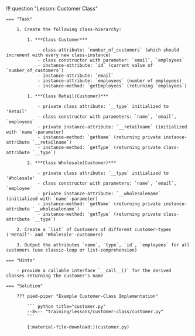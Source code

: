 !!! question "Lesson: Customer Class"
    
    === "Task"

        1. Create the following class-hierarchy:
        
            1. ***Class Customer***

                - class-attribute: `number_of_customers` (which should increment with every new class-instance)
                - class constructor with parameter: `email`, `employees`
                - instance-attribute: `id` (current value of `number_of_customers`)
                - instance-attribute: `email`
                - instance-attribute: `employees` (number of employees)
                - instance-method: `getEmployees` (returning `employees`)

            1. ***Class Retail(Customer)***

                - private class attribute: `__type` initialized to 'Retail'
                - class constructor with parameters: `name`, `email`, `employees`
                - private instance-attribute: `__retailname` (initialized with `name`-parameter)
                - instance-method: `getName` (returning private instance-attribute `__retailname`)
                - instance-method: `getType` (returning private class-attribute `__type`)

            2. ***Class Wholesale(Customer)***

                - private class attribute: `__type` initialized to 'Wholesale'
                - class constructor with parameters: `name`, `email`, `employee`
                - private instance-attribute: `__wholesalename` (initialized with `name`-parameter)
                - instance-method: `getName` (returning private instance-attribute `__wholesalename`)
                - instance-method: `getType` (returning private class-attribute `__type`)
        
        2. Create a `list` of Customers of different customer-types ('Retail'- and 'Wholesale'-customers)
            
        3. Output the attributes `name`, `type`, `id`, `employees` for all customers (use classic-loop or list-comprehension)    
      
    === "Hints" 

        - provide a callable interface `__call__()` for the derived classes returning the customer's name

    === "Solution" 

        ??? pied-piper "Example Customer-Class Implementation"

            ``` python title="customer.py"
            --8<-- "training/lessons/customer-class/customer.py"
            ```

            [:material-file-download:](customer.py)
